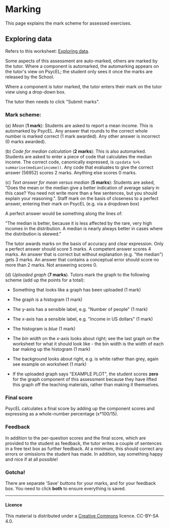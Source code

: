 # Marking

This page explains the mark scheme for assessed exercises.

<a name = "exploring-data"></a>

## Exploring data

Refers to this worksheet: [Exploring data](exploring-incomes.html). 

Some aspects of this assessment are auto-marked, others are marked by the
tutor. Where a component is automarked, the automarking appears on the tutor's
view on PsycEL; the student only sees it once the marks are released by the
School.

Where a component is tutor marked, the tutor enters their mark on the tutor
view uisng a drop-down box.

The tutor then needs to click "Submit marks".

### Mark scheme:

(a) _Mean_ (**1 mark**): Students are asked to report a mean income.  This is
    automarked by PsycEL. Any answer that rounds to the correct whole number is
    marked correct (1 mark awarded). Any other answer is incorrect (0 marks
    awarded).

(b) _Code for median calculation_ (**2 marks**): This is also
    automarked. Students are asked to enter a piece of code that calculates the
    median income. The correct code, canonically expressed, is `cpsdata %>%
    summarise(median(income))`.  Any code that evaluates to give the correct
    answer (56952) scores 2 marks.  Anything else scores 0 marks.
    
(c) _Text answer for mean versus median_ (**5 marks**): Students are asked,
"Does the mean or the median give a better indication of average salary in this
case? You need not write more than a few sentences, but you should explain your
reasoning.". Staff mark on the basis of closeness to a perfect answer, entering
their mark on PsycEL (e.g. via a dropdown box)

A perfect answer would be something along the lines of:

"The median is better, because it is less affected by the rare, very high
incomes in the distribution. A median is nearly always better in cases where
the distribution is skewed."

The tutor awards marks on the basis of accuracy and clear expression. Only a
perfect answer should score 5 marks. A competent answer scores 4 marks. An answer that is correct but without explanation (e.g. "the median") gets 3 marks. An
answer that contains a conceptual error should score no more than 2 marks. Not
answering scores 0.

(d) _Uploaded graph_ (**7 marks**). Tutors mark the graph to the following
scheme (add up the points for a total):

- Something that looks like a graph has been uploaded (1 mark)

- The graph is a histogram (1 mark)

- The y-axis has a sensible label, e.g. "Number of people" (1 mark)

- The x-axis has a sensible label, e.g. "Income in US dollars" (1 mark)

- The histogram is _blue_ (1 mark)

- The _bin width_ on the x-axis looks about right; see the last graph on the
  worksheet for what it should look like - the bin width is the width of each
  bar making up the histogram (1 mark)
 
 - The background looks about right, e.g. is white rather than grey, again see
   example on worksheet (1 mark)
 
 - If the uploaded graph says "EXAMPLE PLOT", the student scores **zero** for
   the graph component of this assessment because they have lifted this graph
   off the teaching materials, rather than making it themselves.

### Final score

PsycEL calculates a final score by adding up the component scores and
expressing as a whole-number percentage (x*100/15).

### Feedback 

In addition to the per-question scores and the final score, which are provided
to the student as feedback, the tutor writes a couple of sentences in a free
text box as further feedback. At a minimum, this should correct any errors or
omissions the student has made. In addition, say something happy and nice if at
all possible!

### Gotcha!

There are separate 'Save' buttons for your marks, and for your feedback
box. You need to click **both** to ensure everything is saved.

___

#### Licence
This material is distributed under a [Creative Commons](https://creativecommons.org/) licence. CC-BY-SA 4.0. 

